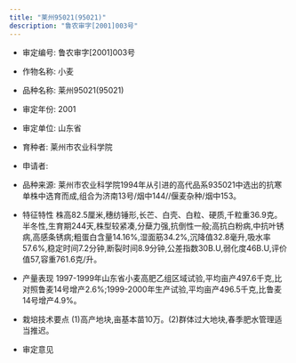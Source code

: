 ```yaml
---
title: "莱州95021(95021)"
description: "鲁农审字[2001]003号"
---
```

* 审定编号:  鲁农审字[2001]003号

*  作物名称:  小麦

*  品种名称:  莱州95021(95021)

*  审定年份:  2001

*  审定单位:  山东省

* 育种者:  莱州市农业科学院

*  申请者:  

*  品种来源:  莱州市农业科学院1994年从引进的高代品系935021中选出的抗寒单株中选育而成,组合为济南13号/烟中144//偃麦杂种/烟中153。

*  特征特性
株高82.5厘米,穗纺锤形,长芒、白壳、白粒、硬质,千粒重36.9克。半冬性,生育期244天,株型较紧凑,分蘖力强,抗倒性一般;高抗白粉病,中抗叶锈病,高感条锈病;粗蛋白含量14.16%,湿面筋34.2%,沉降值32.8毫升,吸水率57.6%,稳定时间7.2分钟,断裂时间8.9分钟,公差指数30B.U,弱化度46B.U,评价值57,容重761.6克/升。

*  产量表现
1997-1999年山东省小麦高肥乙组区域试验,平均亩产497.6千克,比对照鲁麦14号增产2.6%;1999-2000年生产试验,平均亩产496.5千克,比鲁麦14号增产4.9%。

*  栽培技术要点
(1)高产地块,亩基本苗10万。(2)群体过大地块,春季肥水管理适当推迟。

*  审定意见

